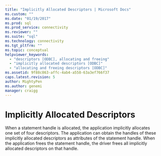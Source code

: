 ```yaml
---
title: "Implicitly Allocated Descriptors | Microsoft Docs"
ms.custom: ""
ms.date: "01/19/2017"
ms.prod: sql
ms.prod_service: connectivity
ms.reviewer: ""
ms.suite: "sql"
ms.technology: connectivity
ms.tgt_pltfrm: ""
ms.topic: conceptual
helpviewer_keywords: 
  - "descriptors [ODBC], allocating and freeing"
  - "implicitly allocated descriptors [ODBC]"
  - "allocating and freeing descriptors [ODBC]"
ms.assetid: 9f88c863-affc-4ab4-a558-63a3ef766f37
caps.latest.revision: 5
author: MightyPen
ms.author: genemi
manager: craigg
---
```

# Implicitly Allocated Descriptors
When a statement handle is allocated, the application implicitly allocates one set of four descriptors. The application can obtain the handles of these implicitly allocated descriptors as attributes of the statement handle. When the application frees the statement handle, the driver frees all implicitly allocated descriptors on that handle.
